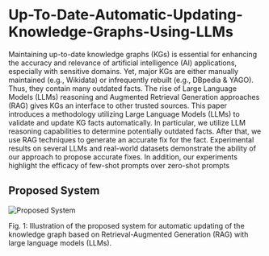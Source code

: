 # Up-To-Date-Automatic-Updating-Knowledge-Graphs-Using-LLMs

Maintaining up-to-date knowledge graphs (KGs) is essential for enhancing the accuracy and relevance of artificial intelligence
(AI) applications, especially with sensitive domains. Yet, major KGs are either manually maintained (e.g., Wikidata) or infrequently
rebuilt (e.g., DBpedia & YAGO). Thus, they contain many outdated facts. The rise of Large Language Models (LLMs) reasoning
and Augmented Retrieval Generation approaches (RAG) gives KGs an interface to other trusted sources. This paper introduces
a methodology utilizing Large Language Models (LLMs) to validate and update KG facts automatically. In particular, we utilize
LLM reasoning capabilities to determine potentially outdated facts. After that, we use RAG techniques to generate an accurate
fix for the fact. Experimental results on several LLMs and real-world datasets demonstrate the ability of our approach to propose
accurate fixes. In addition, our experiments highlight the efficacy of few-shot prompts over zero-shot prompts

## Proposed System

![Proposed System](figure.png)

Fig. 1: Illustration of the proposed system for automatic updating of the knowledge graph based on Retrieval-Augmented Generation (RAG) with large language models (LLMs).
